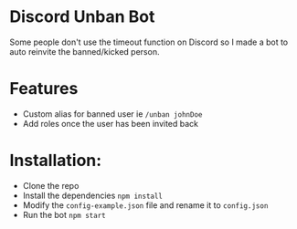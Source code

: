 # Discord Unban Bot

Some people don't use the timeout function on Discord so I made a bot to auto reinvite the banned/kicked person.

# Features

- Custom alias for banned user ie `/unban johnDoe`
- Add roles once the user has been invited back

# Installation:

- Clone the repo
- Install the dependencies `npm install`
- Modify the `config-example.json` file and rename it to `config.json`
- Run the bot `npm start`
